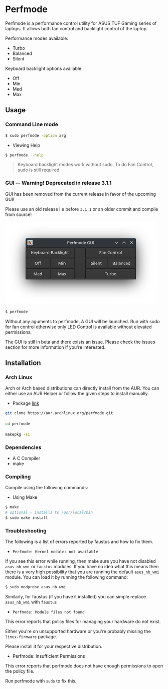 # Perfmode

Perfmode is a performance control utility for ASUS TUF Gaming series of laptops. It allows both fan control and backlight control of the laptop.

Performance modes available:

- Turbo
- Balanced
- Silent

Keyboard backlight options available:

- Off
- Min
- Med
- Max

## Usage

### Command Line mode

```bash
$ sudo perfmode -option arg
```

- Viewing Help

```bash
$ perfmode --help
```
> Keyboard backlight modes work without sudo. To do Fan Control, sudo is still required

### GUI -- Warning! Deprecated in release 3.1.1

GUI has been removed from the current release in favor of the upcoming GUI!

Please use an old release i.e before `3.1.1` or an older commit and compile from source!

![gui.png](assets/gui.png)
```bash
$ perfmode
```

Without any aguments to perfmode, A GUI will be launched. Run with sudo for fan control otherwise
 only LED Control is available without elevated permissions.

The GUI is still in beta and there exists an issue. Please check the issues section for more information if you're interested.


## Installation

### Arch Linux

Arch or Arch based distributions can directly install from the AUR. You can either use an AUR Helper or 
follow the given steps to install manually.

- Package [link](https://aur.archlinux.org/packages/perfmode)

```bash
git clone https://aur.archlinux.org/perfmode.git

cd perfmode

makepkg -si
```


### Dependencies

- A C Compiler
- make

### Compiling

Compile using the following commands:

- Using Make

```bash
$ make
# optional - installs to /usr/local/bin
$ sudo make install
```


### Troubleshooting

The following is a list of errors reported by faustus and how to fix them.

- `Perfmode: Kernel modules not available`

If you see this error while running, then make sure you have not disabled `asus_nb_wmi` or `faustus` modules. If you have no idea what this means then there is a very high possibility that you are running the default `asus_nb_wmi` module. You can load it by running the following command:

```bash
$ sudo modprobe asus_nb_wmi
```

Similarly, for faustus (if you have it installed) you can simple replace `asus_nb_wmi` with `faustus`

- `Perfmode: Module files not found`

This error reports that policy files for managing your hardware do not exist.

Either you're on unsupported hardware or you're probably missing the `linux-firmware` package.

Please install it for your respective distribution.

- Perfmode: Insufficient Permissions

This error reports that perfmode does not have enough permissions to open the policy file.

Run perfmode with `sudo` to fix this.

